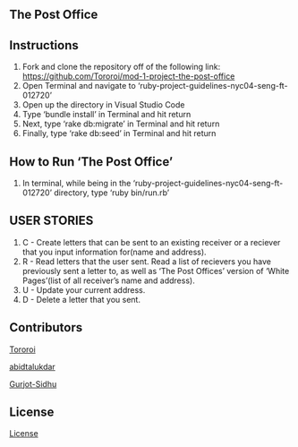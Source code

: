 ## The Post Office

## Instructions
1. Fork and clone the repository off of the following link:
    <https://github.com/Tororoi/mod-1-project-the-post-office>
2. Open Terminal and navigate to ‘ruby-project-guidelines-nyc04-seng-ft-012720’
3. Open up the directory in Visual Studio Code
4. Type ‘bundle install’ in Terminal and hit return
5. Next, type ‘rake db:migrate’ in Terminal and hit return
6. Finally, type ‘rake db:seed’ in Terminal and hit return

## How to Run ‘The Post Office’
1. In terminal, while being in the ‘ruby-project-guidelines-nyc04-seng-ft-012720’ directory, type ‘ruby bin/run.rb’

## USER STORIES
1. C - Create letters that can be sent to an existing receiver or a reciever that you input information for(name and address).
2. R - Read letters that the user sent. Read a list of recievers you have previously sent a letter to, as well as ‘The Post Offices’ version of ‘White Pages’(list of all receiver’s name and address).
3. U - Update your current address.
4. D - Delete a letter that you sent.

## Contributors
[Tororoi](https://github.com/Tororoi)

[abidtalukdar](https://github.com/abidtalukdar)

[Gurjot-Sidhu](https://github.com/Gurjot-Sidhu)

## License
[License](https://github.com/Tororoi/mod-1-project-the-post-office/blob/master/LICENSE.md)














